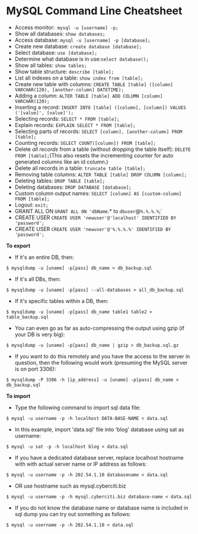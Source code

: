 # MySQL Command Line Cheatsheet

* Access monitor:` mysql -u [username] -p;`
* Show all databases: `show databases;`
* Access database: `mysql -u [username] -p [database];` 
* Create new database: `create database [database];`
* Select database: `use [database];`
* Determine what database is in use:`select database();`
* Show all tables: `show tables;`
* Show table structure: `describe [table];`
* List all indexes on a table: `show index from [table];`
* Create new table with columns: `CREATE TABLE [table] ([column] VARCHAR(120), [another-column] DATETIME);`
* Adding a column: `ALTER TABLE [table] ADD COLUMN [column] VARCHAR(120);`
* Inserting a record: `INSERT INTO [table] ([column], [column]) VALUES ('[value]', [value]');`
* Selecting records: `SELECT * FROM [table];`
* Explain records: `EXPLAIN SELECT * FROM [table];`
* Selecting parts of records: `SELECT [column], [another-column] FROM [table];`
* Counting records: `SELECT COUNT([column]) FROM [table];`
* Delete *all records* from a table (without dropping the table itself): `DELETE FROM [table];`(This also resets the incrementing counter for auto generated columns like an id column.)
* Delete all records in a table: `truncate table [table];`
* Removing table columns: `ALTER TABLE [table] DROP COLUMN [column];`
* Deleting tables: `DROP TABLE [table];`
* Deleting databases: `DROP DATABASE [database];`
* Custom column output names: `SELECT [column] AS [custom-column] FROM [table];`
*  Logout: `exit;`
*  GRANT ALL ON `GRANT ALL ON 'dbName`.* to `dbuser`@`%.%.%.%`;` 
*  CREATE USER `CREATE USER 'newuser'@'localhost' IDENTIFIED BY 'password';`
*  CREATE USER `CREATE USER 'newuser'@'%.%.%.%' IDENTIFIED BY 'password';`

**To export**

- If it's an entire DB, then:

`$ mysqldump -u [uname] -p[pass] db_name > db_backup.sql`
- If it's all DBs, then:

`$ mysqldump -u [uname] -p[pass] --all-databases > all_db_backup.sql`
- If it's specific tables within a DB, then:

`$ mysqldump -u [uname] -p[pass] db_name table1 table2 > table_backup.sql`
- You can even go as far as auto-compressing the output using gzip (if your DB is very big):

`$ mysqldump -u [uname] -p[pass] db_name | gzip > db_backup.sql.gz`
- If you want to do this remotely and you have the access to the server in question, then the following would work (presuming the MySQL server is on port 3306):

`$ mysqldump -P 3306 -h [ip_address] -u [uname] -p[pass] db_name > db_backup.sql`

**To import**

- Type the following command to import sql data file:

`$ mysql -u username -p -h localhost DATA-BASE-NAME < data.sql`
- In this example, import 'data.sql' file into 'blog' database using sat as username:

`$ mysql -u sat -p -h localhost blog < data.sql`
- If you have a dedicated database server, replace localhost hostname with with actual server name or IP address as follows:

`$ mysql -u username -p -h 202.54.1.10 databasename < data.sql`
- OR use hostname such as mysql.cyberciti.biz

`$ mysql -u username -p -h mysql.cyberciti.biz database-name < data.sql`
- If you do not know the database name or database name is included in sql dump you can try out something as follows:

`$ mysql -u username -p -h 202.54.1.10 < data.sql`
